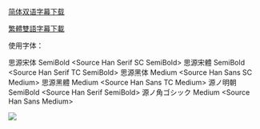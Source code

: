 

[简体双语字幕下载](https://github.com/tastysugar/SweetSub/raw/master/Happy-Go-Lucky%20Days/%5BSweetSub%5D%20Happy-Go-Lucky%20Days.chs.ass)

[繁體雙語字幕下載](https://github.com/tastysugar/SweetSub/raw/master/Happy-Go-Lucky%20Days/%5BSweetSub%5D%20Happy-Go-Lucky%20Days.cht.ass)

使用字体：

思源宋体 SemiBold \<Source Han Serif SC SemiBold\>
思源宋體 SemiBold \<Source Han Serif TC SemiBold\>
思源黑体 Medium \<Source Han Sans SC Medium\>
思源黑體 Medium \<Source Han Sans TC Medium\>
源ノ明朝 SemiBold \<Source Han Serif SemiBold\>
源ノ角ゴシック Medium \<Source Han Sans Medium\>

![](https://i.loli.net/2020/12/30/axgjhKOZyvP5SY1.png)

